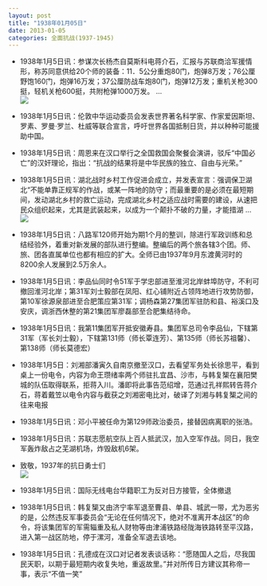 ```yaml
---
layout: post
title: "1938年01月05日"
date: 2013-01-05
categories: 全面抗战(1937-1945)
---
```


<meta name="referrer" content="no-referrer" />

- 1938年1月5日讯：参谋次长杨杰自莫斯科电蒋介石，汇报与苏联商洽军援情形，称苏同意供给20个师的装备：11．5公分重炮80门，炮弹8万发；76公厘野饱160门，炮弹16万发；37公厘防战车炮80门，炮弹12万发；重机关枪300挺，轻机关枪600挺，共附枪弹1000万发。 ...  <br/><img src="https://ww2.sinaimg.cn/large/aca367d8jw1e0ixv75rbgj.jpg" />

- 1938年1月5日讯：伦敦中华运动委员会发表世界著名科学家、作家爱因斯坦、罗素、罗曼·罗兰、杜威等联合宣言，呼吁世界各国抵制日货，并以种种可能援助中国。 

- 1938年1月5日讯：周恩来在汉口举行之全国救国会聚餐会演讲，驳斥“中国必亡”的汉奸理论，指出：“抗战的结果将是中华民族的独立、自由与光荣。” 

- 1938年1月5日讯：湖北战时乡村工作促进会成立，并发表宣言：强调保卫湖北“不能单靠正规军的作战，或某一阵地的防守；而最重要的是必须在最短期间，发动湖北乡村的救亡运动，完成湖北乡村之适应战时需要的建设，从速把民众组织起来，尤其是武装起来，以成为一个颠扑不破的力量，才能措湖 ...  <br/><img src="https://ww2.sinaimg.cn/large/aca367d8jw1e0isnu0z7vj.jpg" />

- 1938年1月5日讯：八路军120师开始为期1个月的整训，除进行军政训练和总结经验外，着重对新发展的部队进行整编。整编后的两个旅各辖3个团。师、旅、团各直属单位也都有相应的扩大。全师已由1937年9月东渡黄河时的8200余人发展到2.5万余人。 

- 1938年1月5日讯：李品仙同时令51军于学忠部进至淮河北岸蚌埠防守，不利可撤回淮河北岸；第31军刘士毅部在凤阳、红心铺附近占领阵地进行攻势防御，第10军徐源泉部进至合肥策应第31军；调杨森第27集团军驻防和县、裕溪口及安庆，调浙西休整的第21集团军廖磊部至合肥集结待命。 

- 1938年1月5日讯：我第11集团军开抵安徽寿县。集团军总司令李品仙，下辖第31军（军长刘士毅），下辖第131师（师长覃连芳）、第135师（师长苏祖馨）、第138师（师长莫德宏） 

- 1938年1月5日：刘湘部潘寅久自南京撤至汉口，去看望军务处长徐思平，看到桌上一份电令，内容为命王瓒绪率两个师驻扎宜昌、沙市，与韩复榘在襄阳樊城的队伍取得联系，拒蒋入川。潘即将此事告范绍增，范通过孔祥熙转告蒋介石，蒋着戴笠以电令内容与截获之刘湘密电比对，破译了刘湘与韩复榘之间的往来电报 

- 1938年1月5日讯：邓小平被任命为第129师政治委员，接替因病离职的张浩。 

- 1938年1月5日讯：苏联志愿航空队上百人抵武汉，加入空军作战。同日，我空军轰炸敌占之芜湖机场，炸毁敌机6架。  

- 致敬，1937年的抗日勇士们 <br/><img src="https://ww1.sinaimg.cn/large/aca367d8jw1e0ihtfo7nvj.jpg" />

- 1938年1月5日讯：国际无线电台华籍职工为反对日方接管，全体撤退 

- 1938年1月5日讯：韩复榘又由济宁率军退至曹县、单县、城武一带，尤为恶劣的是，公然违反军事委员会“无论在任何情况下，绝对不准离开本战区”的命令，将该集团军的军需辎重及私人财物等由津浦铁路经陇海铁路转至平汉路，进入第一战区防地，停于漯河，准备全军退去该地。 

- 1938年1月5日讯：孔德成在汉口对记者发表谈话称：“愿随国人之后，尽我国民天职，以期于最短期内收复失地，重返故里。”并对所传日方建议其称帝一事，表示“不值一笑” 

